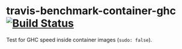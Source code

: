 # travis-benchmark-container-ghc [![Build Status](https://api.travis-ci.org/ezyang/travis-benchmark-container-ghc.svg)](http://travis-ci.org/ezyang/travis-benchmark-container-haskell)

Test for GHC speed inside container images (`sudo: false`).

